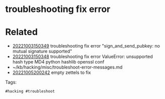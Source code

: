 # troubleshooting fix error

# Related

- [20221003150349](/zet/20221003150349/README.md) troubleshooting fix error "sign_and_send_pubkey: no mutual signature supported"
- [20221003150348](/zet/20221003150348/README.md) troubleshooting fix error ValueError: unsupported hash type MD4 python hashlib openssl conf
- ~/kb/hacking/misc/troubleshoot-error-messages.md
- [20221005200242](/zet/20221005200242/README.md) empty zettels to fix

Tags:

    #hacking #troubleshoot 
